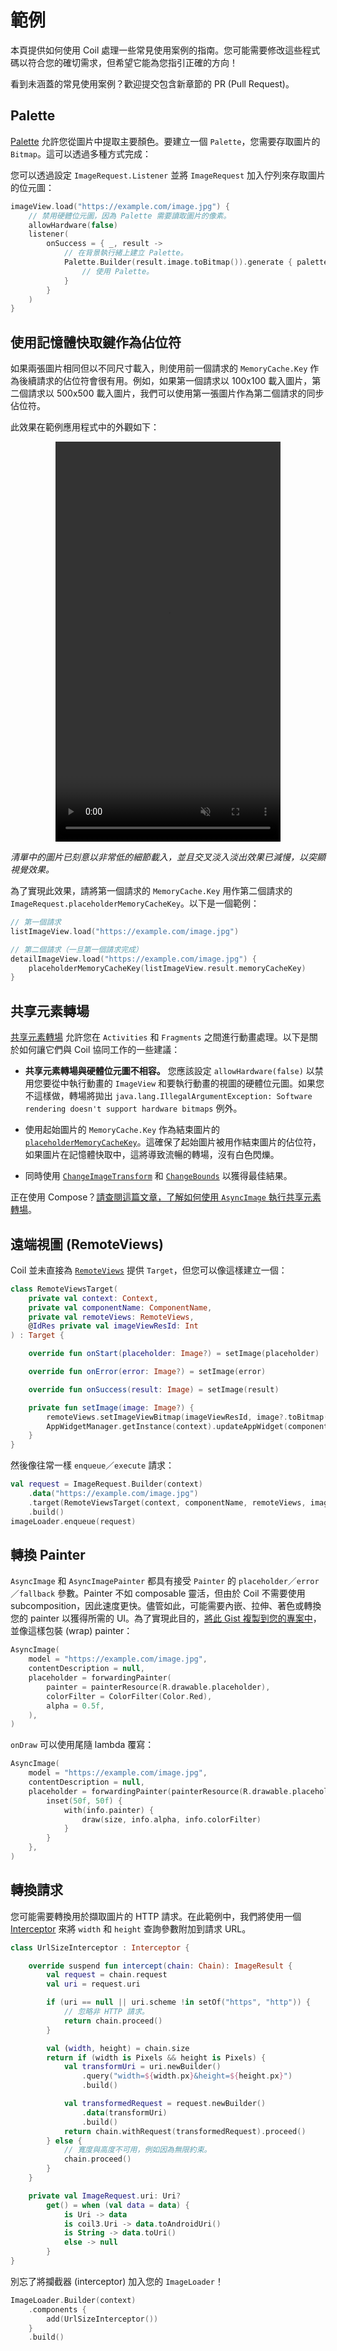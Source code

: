 # 範例

本頁提供如何使用 Coil 處理一些常見使用案例的指南。您可能需要修改這些程式碼以符合您的確切需求，但希望它能為您指引正確的方向！

看到未涵蓋的常見使用案例？歡迎提交包含新章節的 PR (Pull Request)。

## Palette

[Palette](https://developer.android.com/training/material/palette-colors?hl=en) 允許您從圖片中提取主要顏色。要建立一個 `Palette`，您需要存取圖片的 `Bitmap`。這可以透過多種方式完成：

您可以透過設定 `ImageRequest.Listener` 並將 `ImageRequest` 加入佇列來存取圖片的位元圖：

```kotlin
imageView.load("https://example.com/image.jpg") {
    // 禁用硬體位元圖，因為 Palette 需要讀取圖片的像素。
    allowHardware(false)
    listener(
        onSuccess = { _, result ->
            // 在背景執行緒上建立 Palette。
            Palette.Builder(result.image.toBitmap()).generate { palette ->
                // 使用 Palette。
            }
        }
    )
}
```

## 使用記憶體快取鍵作為佔位符

如果兩張圖片相同但以不同尺寸載入，則使用前一個請求的 `MemoryCache.Key` 作為後續請求的佔位符會很有用。例如，如果第一個請求以 100x100 載入圖片，第二個請求以 500x500 載入圖片，我們可以使用第一張圖片作為第二個請求的同步佔位符。

此效果在範例應用程式中的外觀如下：

<p style="text-align: center;">
    <video width="360" height="640" autoplay loop muted playsinline>
        <source src="../images/crossfade.mp4" type="video/mp4">
    </video>
</p>

*清單中的圖片已刻意以非常低的細節載入，並且交叉淡入淡出效果已減慢，以突顯視覺效果。*

為了實現此效果，請將第一個請求的 `MemoryCache.Key` 用作第二個請求的 `ImageRequest.placeholderMemoryCacheKey`。以下是一個範例：

```kotlin
// 第一個請求
listImageView.load("https://example.com/image.jpg")

// 第二個請求（一旦第一個請求完成）
detailImageView.load("https://example.com/image.jpg") {
    placeholderMemoryCacheKey(listImageView.result.memoryCacheKey)
}
```

## 共享元素轉場

[共享元素轉場](https://developer.android.com/training/transitions/start-activity) 允許您在 `Activities` 和 `Fragments` 之間進行動畫處理。以下是關於如何讓它們與 Coil 協同工作的一些建議：

- **共享元素轉場與硬體位元圖不相容。** 您應該設定 `allowHardware(false)` 以禁用您要從中執行動畫的 `ImageView` 和要執行動畫的視圖的硬體位元圖。如果您不這樣做，轉場將拋出 `java.lang.IllegalArgumentException: Software rendering doesn't support hardware bitmaps` 例外。

- 使用起始圖片的 `MemoryCache.Key` 作為結束圖片的 [`placeholderMemoryCacheKey`](/coil/api/coil-core/coil3.request/-image-request/-builder/placeholder-memory-cache-key)。這確保了起始圖片被用作結束圖片的佔位符，如果圖片在記憶體快取中，這將導致流暢的轉場，沒有白色閃爍。

- 同時使用 [`ChangeImageTransform`](https://developer.android.com/reference/android/transition/ChangeImageTransform) 和 [`ChangeBounds`](https://developer.android.com/reference/android/transition/ChangeBounds) 以獲得最佳結果。

正在使用 Compose？[請查閱這篇文章，了解如何使用 `AsyncImage` 執行共享元素轉場](https://www.tunjid.com/articles/animating-contentscale-during-image-shared-element-transitions-65fba03537c67f8df0161c31)。

## 遠端視圖 (RemoteViews)

Coil 並未直接為 [`RemoteViews`](https://developer.android.com/reference/android/widget/RemoteViews) 提供 `Target`，但您可以像這樣建立一個：

```kotlin
class RemoteViewsTarget(
    private val context: Context,
    private val componentName: ComponentName,
    private val remoteViews: RemoteViews,
    @IdRes private val imageViewResId: Int
) : Target {

    override fun onStart(placeholder: Image?) = setImage(placeholder)

    override fun onError(error: Image?) = setImage(error)

    override fun onSuccess(result: Image) = setImage(result)

    private fun setImage(image: Image?) {
        remoteViews.setImageViewBitmap(imageViewResId, image?.toBitmap())
        AppWidgetManager.getInstance(context).updateAppWidget(componentName, remoteViews)
    }
}
```

然後像往常一樣 `enqueue`／`execute` 請求：

```kotlin
val request = ImageRequest.Builder(context)
    .data("https://example.com/image.jpg")
    .target(RemoteViewsTarget(context, componentName, remoteViews, imageViewResId))
    .build()
imageLoader.enqueue(request)
```

## 轉換 Painter

`AsyncImage` 和 `AsyncImagePainter` 都具有接受 `Painter` 的 `placeholder`／`error`／`fallback` 參數。Painter 不如 composable 靈活，但由於 Coil 不需要使用 subcomposition，因此速度更快。儘管如此，可能需要內嵌、拉伸、著色或轉換您的 painter 以獲得所需的 UI。為了實現此目的，[將此 Gist 複製到您的專案中](https://gist.github.com/colinrtwhite/c2966e0b8584b4cdf0a5b05786b20ae1)，並像這樣包裝 (wrap) painter：

```kotlin
AsyncImage(
    model = "https://example.com/image.jpg",
    contentDescription = null,
    placeholder = forwardingPainter(
        painter = painterResource(R.drawable.placeholder),
        colorFilter = ColorFilter(Color.Red),
        alpha = 0.5f,
    ),
)
```

`onDraw` 可以使用尾隨 lambda 覆寫：

```kotlin
AsyncImage(
    model = "https://example.com/image.jpg",
    contentDescription = null,
    placeholder = forwardingPainter(painterResource(R.drawable.placeholder)) { info ->
        inset(50f, 50f) {
            with(info.painter) {
                draw(size, info.alpha, info.colorFilter)
            }
        }
    },
)
```

## 轉換請求

您可能需要轉換用於擷取圖片的 HTTP 請求。在此範例中，我們將使用一個 [Interceptor](https://coil-kt.github.io/coil/api/coil-core/coil3.intercept/-interceptor) 來將 `width` 和 `height` 查詢參數附加到請求 URL。

```kotlin
class UrlSizeInterceptor : Interceptor {

    override suspend fun intercept(chain: Chain): ImageResult {
        val request = chain.request
        val uri = request.uri

        if (uri == null || uri.scheme !in setOf("https", "http")) {
            // 忽略非 HTTP 請求。
            return chain.proceed()
        }

        val (width, height) = chain.size
        return if (width is Pixels && height is Pixels) {
            val transformUri = uri.newBuilder()
                .query("width=${width.px}&height=${height.px}")
                .build()

            val transformedRequest = request.newBuilder()
                .data(transformUri)
                .build()
            return chain.withRequest(transformedRequest).proceed()
        } else {
            // 寬度與高度不可用，例如因為無限約束。
            chain.proceed()
        }
    }

    private val ImageRequest.uri: Uri?
        get() = when (val data = data) {
            is Uri -> data
            is coil3.Uri -> data.toAndroidUri()
            is String -> data.toUri()
            else -> null
        }
}
```

別忘了將攔截器 (interceptor) 加入您的 `ImageLoader`！

```kotlin
ImageLoader.Builder(context)
    .components {
        add(UrlSizeInterceptor())
    }
    .build()